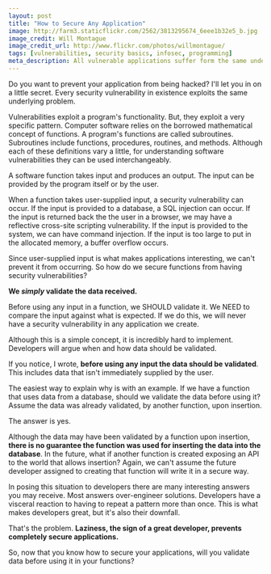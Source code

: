 ```yaml
---
layout: post
title: "How to Secure Any Application"
image: http://farm3.staticflickr.com/2562/3813295674_6eee1b32e5_b.jpg
image_credit: Will Montague
image_credit_url: http://www.flickr.com/photos/willmontague/
tags: [vulnerabilities, security basics, infosec, programming]
meta_description: All vulnerable applications suffer form the same underlying problem. If your applications have ever been exploited it's because of this one simple thing.
---
```


Do you want to prevent your application from being hacked? I'll let you in on a little secret. Every security vulnerability in existence exploits the same underlying problem.

Vulnerabilities exploit a program's functionality. But, they exploit a very specific pattern. Computer software relies on the borrowed mathematical concept of functions. A program's functions are called subroutines. Subroutines include functions, procedures, routines, and methods. Although each of these definitions vary a little, for understanding software vulnerabilities they can be used interchangeably.

A software function takes input and produces an output. The input can be provided by the program itself or by the user.

When a function takes user-supplied input, a security vulnerability can occur. If the input is provided to a database, a SQL injection can occur. If the input is returned back the the user in a browser, we may have a reflective cross-site scripting vulnerability. If the input is provided to the system, we can have command injection. If the input is too large to put in the allocated memory, a buffer overflow occurs.

Since user-supplied input is what makes applications interesting, we can't prevent it from occurring. So how do we secure functions from having security vulnerabilities?

__We _simply_ validate the data received.__

Before using any input in a function, we SHOULD validate it. We NEED to compare the input against what is expected. If we do this, we will never have a security vulnerability in any application we create.

Although this is a simple concept, it is incredibly hard to implement. Developers will argue when and how data should be validated.

If you notice, I wrote, __before using any input the data should be validated__. This includes data that isn't immediately supplied by the user.

The easiest way to explain why is with an example. If we have a function that uses data from a database, should we validate the data before using it? Assume the data was already validated, by another function, upon insertion.

The answer is yes.

Although the data may have been validated by a function upon insertion, __there is no guarantee the function was used for inserting the data into the database__. In the future, what if another function is created exposing an API to the world that allows insertion? Again, we can't assume the future developer assigned to creating that function will write it in a secure way.

In posing this situation to developers there are many interesting answers you may receive. Most answers over-engineer solutions. Developers have a visceral reaction to having to repeat a pattern more than once. This is what makes developers great, but it's also their downfall.

That's the problem. __Laziness, the sign of a great developer, prevents completely secure applications.__

So, now that you know how to secure your applications, will you validate data before using it in your functions?
